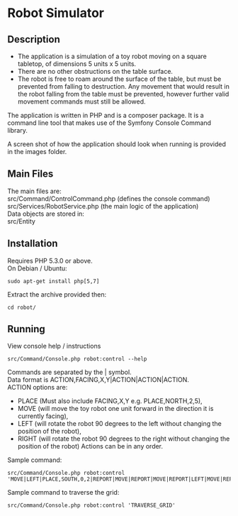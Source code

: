 # Robot Simulator

## Description  
- The application is a simulation of a toy robot moving on a square tabletop, of dimensions 5 units x 5 units.
- There are no other obstructions on the table surface.
- The robot is free to roam around the surface of the table, but must be prevented from falling to destruction. Any movement
that would result in the robot falling from the table must be prevented, however further valid movement commands must still
be allowed.

The application is written in PHP and is a composer package. It is a command line tool that makes use of the Symfony Console Command library.

A screen shot of how the application should look when running is provided in the images folder.

## Main Files
The main files are:  
src/Command/ControlCommand.php (defines the console command)  
src/Services/RobotService.php (the main logic of the application)  
Data objects are stored in:  
src/Entity

## Installation
Requires PHP 5.3.0 or above.  
On Debian / Ubuntu:  
```
sudo apt-get install php[5,7]
```

Extract the archive provided then:  
```
cd robot/
```

## Running
View console help / instructions
```
src/Command/Console.php robot:control --help
```

Commands are separated by the | symbol.   
Data format is ACTION,FACING,X,Y|ACTION|ACTION|ACTION.   
ACTION options are:  
- PLACE (Must also include FACING,X,Y e.g. PLACE,NORTH,2,5), 
- MOVE (will move the toy robot one unit forward in the direction it is currently facing), 
- LEFT (will rotate the robot 90 degrees to the left without changing the position of the robot), 
- RIGHT (will rotate the robot 90 degrees to the right without changing the position of the robot)
Actions can be in any order.

Sample command:  
```
src/Command/Console.php robot:control 'MOVE|LEFT|PLACE,SOUTH,0,2|REPORT|MOVE|REPORT|MOVE|REPORT|LEFT|MOVE|REPORT|RIGHT|MOVE|RIGHT|MOVE|REPORT|RIGHT|MOVE|REPORT'
```
Sample command to traverse the grid:  
```
src/Command/Console.php robot:control 'TRAVERSE_GRID'
```
